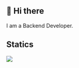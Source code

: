 ## 👋 Hi there
I am a Backend Developer.

## Statics
<img src="https://img.shields.io/badge/Spring-#6DB33F?style=for-the-badge&logo=Spring&logoColor=white">
